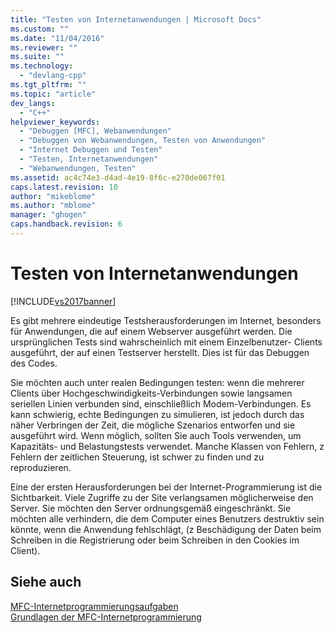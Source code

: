 ```yaml
---
title: "Testen von Internetanwendungen | Microsoft Docs"
ms.custom: ""
ms.date: "11/04/2016"
ms.reviewer: ""
ms.suite: ""
ms.technology: 
  - "devlang-cpp"
ms.tgt_pltfrm: ""
ms.topic: "article"
dev_langs: 
  - "C++"
helpviewer_keywords: 
  - "Debuggen [MFC], Webanwendungen"
  - "Debuggen von Webanwendungen, Testen von Anwendungen"
  - "Internet Debuggen und Testen"
  - "Testen, Internetanwendungen"
  - "Webanwendungen, Testen"
ms.assetid: ac4c74e3-d4ad-4e19-8f6c-e270de067f01
caps.latest.revision: 10
author: "mikeblome"
ms.author: "mblome"
manager: "ghogen"
caps.handback.revision: 6
---
```

# Testen von Internetanwendungen
[!INCLUDE[vs2017banner](../assembler/inline/includes/vs2017banner.md)]

Es gibt mehrere eindeutige Testsherausforderungen im Internet, besonders für Anwendungen, die auf einem Webserver ausgeführt werden.  Die ursprünglichen Tests sind wahrscheinlich mit einem Einzelbenutzer\- Clients ausgeführt, der auf einen Testserver herstellt.  Dies ist für das Debuggen des Codes.  
  
 Sie möchten auch unter realen Bedingungen testen: wenn die mehrerer Clients über Hochgeschwindigkeits\-Verbindungen sowie langsamen seriellen Linien verbunden sind, einschließlich Modem\-Verbindungen.  Es kann schwierig, echte Bedingungen zu simulieren, ist jedoch durch das näher Verbringen der Zeit, die mögliche Szenarios entworfen und sie ausgeführt wird.  Wenn möglich, sollten Sie auch Tools verwenden, um Kapazitäts\- und Belastungstests verwendet.  Manche Klassen von Fehlern, z Fehlern der zeitlichen Steuerung, ist schwer zu finden und zu reproduzieren.  
  
 Eine der ersten Herausforderungen bei der Internet\-Programmierung ist die Sichtbarkeit.  Viele Zugriffe zu der Site verlangsamen möglicherweise den Server.  Sie möchten den Server ordnungsgemäß eingeschränkt.  Sie möchten alle verhindern, die dem Computer eines Benutzers destruktiv sein könnte, wenn die Anwendung fehlschlägt, \(z Beschädigung der Daten beim Schreiben in die Registrierung oder beim Schreiben in den Cookies im Client\).  
  
## Siehe auch  
 [MFC\-Internetprogrammierungsaufgaben](../mfc/mfc-internet-programming-tasks.md)   
 [Grundlagen der MFC\-Internetprogrammierung](../mfc/mfc-internet-programming-basics.md)